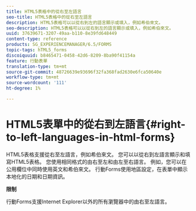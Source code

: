 ```yaml
---
title: HTML5表格中的從右至左語言
seo-title: HTML5表格中的從右至左語言
description: HTML5表格可以以從右到左的語言顯示或填入，例如希伯來文。
seo-description: HTML5表格可以以從右到左的語言顯示或填入，例如希伯來文。
uuid: 37639671-3207-49aa-b110-8e39fd648449
content-type: reference
products: SG_EXPERIENCEMANAGER/6.5/FORMS
topic-tags: hTML5_forms
discoiquuid: b8465471-0458-42d6-8209-8ba90f41154a
feature: 行動表單
translation-type: tm+mt
source-git-commit: 48726639e93696f32fa368fad2630e6fca50640e
workflow-type: tm+mt
source-wordcount: '111'
ht-degree: 1%

---
```



# HTML5表單中的從右到左語言{#right-to-left-languages-in-html-forms}

HTML5表格支援從右至左語言，例如希伯來文。 您可以以從右到左語言顯示和填寫HTML5表格。 您使用相同格式的由右至左和由左至右語言。 例如，您可以在公用欄位中同時使用英文和希伯來文。 行動Forms使用地區設定，在表單中顯示本地化的日期和日期資訊。

**限制**

行動Forms支援Internet Explorer以外的所有瀏覽器中的由右至左語言。
